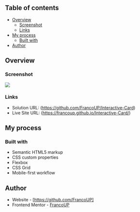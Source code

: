 ## Table of contents

- [Overview](#overview)
  - [Screenshot](#screenshot)
  - [Links](#links)
- [My process](#my-process)
  - [Built with](#built-with)
- [Author](#author)

## Overview

### Screenshot

![](./public/images/Screenshot%20Capture%20-%202023-08-28%20-%2015-45-02.png)

### Links

- Solution URL: (https://github.com/FrancoUP/Interactive-Card)
- Live Site URL: (https://francoup.github.io/Interactive-Card/)

## My process

### Built with

- Semantic HTML5 markup
- CSS custom properties
- Flexbox
- CSS Grid
- Mobile-first workflow

## Author

- Website - [https://github.com/FrancoUP]
- Frontend Mentor - [FrancoUP](https://www.frontendmentor.io/profile/FrancoUP)

